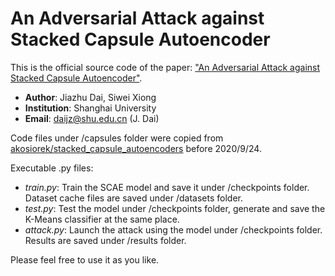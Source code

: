 # **An Adversarial Attack against Stacked Capsule Autoencoder**

This is the official source code of the paper: ["An Adversarial Attack against Stacked Capsule Autoencoder"](https://arxiv.org/abs/2010.07230).

* **Author**: Jiazhu Dai, Siwei Xiong
* **Institution**: Shanghai University
* **Email**: daijz@shu.edu.cn (J. Dai)

Code files under /capsules folder were copied from [akosiorek/stacked_capsule_autoencoders](https://github.com/akosiorek/stacked_capsule_autoencoders) before 2020/9/24.

Executable .py files:

* *train.py*: Train the SCAE model and save it under /checkpoints folder. Dataset cache files are saved under /datasets folder.
* *test.py*: Test the model under /checkpoints folder, generate and save the K-Means classifier at the same place.
* *attack.py*: Launch the attack using the model under /checkpoints folder. Results are saved under /results folder.

Please feel free to use it as you like.